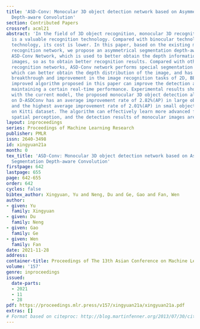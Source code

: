 ```yaml
---
title: 'ASD-Conv: Monocular 3D object detection network based on Asymmetrical Segmentation
  Depth-aware Convolution'
section: Contributed Papers
crossref: acml21
abstract: 'In the field of 3D object recognition, monocular 3D recognition technology
  is a valuable recognition technology. Compared with binocular technology and lidar
  technology, its cost is lower. In this paper, based on the existing monocular 3D
  recognition network, we propose an asymmetrical segmentation depth-aware network:
  ASD-Conv Network, which is used to better obtain the depth information of monocular
  images, so as to obtain better recognition results. Compared with other monocular
  recognition networks, ASD-Conv network performs special segmentation on the image,
  which can better obtain the depth distribution of the image, and has made a good
  breakthrough and improvement in the image recognition tasks of 2D, BEV and 3D. The
  improved algorithm proposed in this paper can improve the detection accuracy while
  maintaining a certain real-time performance. Experimental results show that compared
  with the current model, the proposed monocular 3D object detection algorithm based
  on D-ASDConv has an average improvement rate of 2.82%(AP) in large object detection
  and the highest average improvement rate of 2.01%(AP) in small object detection
  on Kitti dataset. The algorithm can effectively learn more advanced features of
  spatial perception, and the detection results of monocular images are more accurate.'
layout: inproceedings
series: Proceedings of Machine Learning Research
publisher: PMLR
issn: 2640-3498
id: xingyuan21a
month: 0
tex_title: 'ASD-Conv: Monocular 3D object detection network based on Asymmetrical
  Segmentation Depth-aware Convolution'
firstpage: 642
lastpage: 655
page: 642-655
order: 642
cycles: false
bibtex_author: Xingyuan, Yu and Neng, Du and Ge, Gao and Fan, Wen
author:
- given: Yu
  family: Xingyuan
- given: Du
  family: Neng
- given: Gao
  family: Ge
- given: Wen
  family: Fan
date: 2021-11-28
address:
container-title: Proceedings of The 13th Asian Conference on Machine Learning
volume: '157'
genre: inproceedings
issued:
  date-parts:
  - 2021
  - 11
  - 28
pdf: https://proceedings.mlr.press/v157/xingyuan21a/xingyuan21a.pdf
extras: []
# Format based on citeproc: http://blog.martinfenner.org/2013/07/30/citeproc-yaml-for-bibliographies/
---
```

